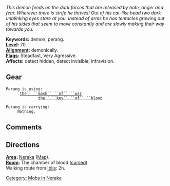 *This demon feeds on the dark forces that are released by hate, anger
and fear. Wherever there is strife he thrives! Out of his cat-like head
two dark unblinking eyes stare at you. Instead of arms he has tentacles
growing out of his sides that seem to move constantly and are slowly
making their way towards you.*

**Keywords:** demon, perang.  
**[Level](Level.md "wikilink"):** 70.  
**[Alignment](Alignment.md "wikilink"):** demonically.  
**[Flags](:Category:_Mob_Types.md "wikilink"):** Steadfast, Very
Agressive.  
**Affects:** detect hidden, detect invisible, infravision.  

## Gear

`Perang is using:`  
<worn on head>`      `[`the`` ``mask`` ``of`` ``war`](Mask_Of_War.md "wikilink")  
<held>`              `[`the`` ``key`` ``of`` ``blood`](Key_Of_Blood.md "wikilink")

`Perang is carrying:`  
`     Nothing.`

## Comments

## Directions

**[Area](:Category:_Areas.md "wikilink"):**
[Neraka](:Category:_Neraka.md "wikilink")
([Map](Neraka_Map.md "wikilink")).  
**[Room](:Category:_Rooms.md "wikilink"):** The chamber of blood
([cursed](Cursed_Rooms.md "wikilink")).  
Walking route from [Iblis](Iblis "wikilink"): 2n.  

[Category: Mobs In Neraka](Category:_Mobs_In_Neraka "wikilink")

